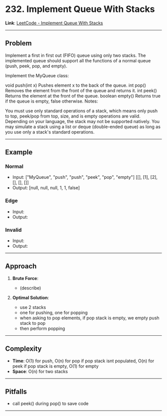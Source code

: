 # 232. Implement Queue With Stacks

**Link**: [LeetCode - Implement Queue With Stacks](https://leetcode.com/problems/implement-queue-using-stacks/description/)

---

## Problem
Implement a first in first out (FIFO) queue using only two stacks. The implemented queue should support all the functions of a normal queue (push, peek, pop, and empty).

Implement the MyQueue class:

void push(int x) Pushes element x to the back of the queue.
int pop() Removes the element from the front of the queue and returns it.
int peek() Returns the element at the front of the queue.
boolean empty() Returns true if the queue is empty, false otherwise.
Notes:

You must use only standard operations of a stack, which means only push to top, peek/pop from top, size, and is empty operations are valid.
Depending on your language, the stack may not be supported natively. You may simulate a stack using a list or deque (double-ended queue) as long as you use only a stack's standard operations.

---

## Example
### Normal
- Input: ["MyQueue", "push", "push", "peek", "pop", "empty"]
[[], [1], [2], [], [], []]
- Output: [null, null, null, 1, 1, false]

### Edge
- Input: 
- Output: 

### Invalid
- Input: 
- Output: 

---

## Approach
1. **Brute Force**:  
   - (describe)  

2. **Optimal Solution**:  
   - use 2 stacks 
   - one for pushing, one for popping 
   - when asking to pop elements, if pop stack is empty, we empty push stack to pop
   - then perform popping

---

## Complexity
- **Time**: O(1) for push, O(n) for pop if pop stack isnt populated, O(n) for peek if pop stack is empty, O(1) for empty  
- **Space**: O(n) for two stacks  

---

## Pitfalls
- call peek() during pop() to save code

---
